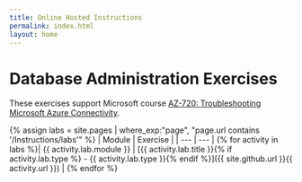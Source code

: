 ```yaml
---
title: Online Hosted Instructions
permalink: index.html
layout: home
---
```


# Database Administration Exercises

These exercises support Microsoft course [AZ-720: Troubleshooting Microsoft Azure Connectivity](https://learn.microsoft.com/training/courses/az-720t00).

{% assign labs = site.pages | where_exp:"page", "page.url contains '/Instructions/labs'" %}
| Module | Exercise |
| --- | --- | 
{% for activity in labs  %}| {{ activity.lab.module }} | [{{ activity.lab.title }}{% if activity.lab.type %} - {{ activity.lab.type }}{% endif %}]({{ site.github.url }}{{ activity.url }}) |
{% endfor %}

